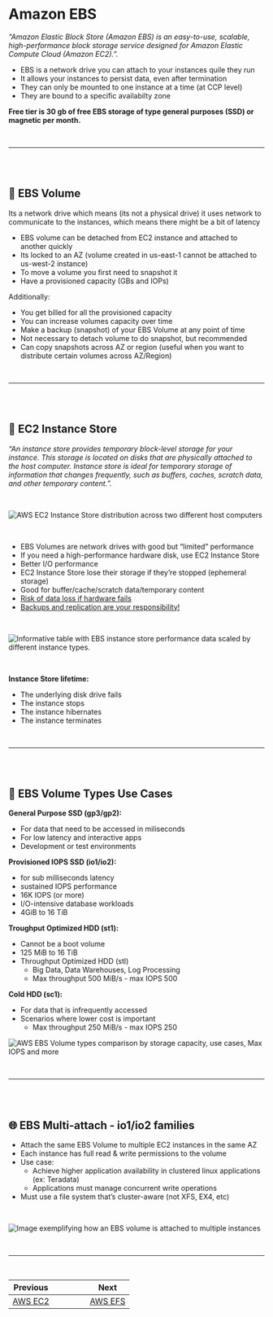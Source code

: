 # Amazon EBS

_“Amazon Elastic Block Store (Amazon EBS) is an easy-to-use, scalable, high-performance block storage service designed for Amazon Elastic Compute Cloud (Amazon EC2).”._

- EBS is a network drive you can attach to your instances quile they run
- It allows your instances to persist data, even after termination
- They can only be mounted to one instance at a time (at CCP level)
- They are bound to a specific availabilty zone

**Free tier is 30 gb of free EBS storage of type general purposes (SSD) or magnetic per month.**

</br>

---

</br>
</br>

## 💾 EBS Volume

Its a network drive which means (its not a physical drive) it uses network to communicate to the instances, which means there might be a bit of latency

- EBS volume can be detached from EC2 instance and attached to another quickly
- Its locked to an AZ (volume created in us-east-1 cannot be attached to us-west-2 instance)
- To move a volume you first need to snapshot it
- Have a provisioned capacity (GBs and IOPs)

Additionally:

- You get billed for all the provisioned capacity
- You can increase volumes capacity over time
- Make a backup (snapshot) of your EBS Volume at any point of time
- Not necessary to detach volume to do snapshot, but recommended
- Can copy snapshots across AZ or region (useful when you want to distribute certain volumes across AZ/Region)

</br>

---

</br>
</br>

## 💾 EC2 Instance Store

_“An instance store provides temporary block-level storage for your instance. This storage is located on disks that are physically attached to the host computer. Instance store is ideal for temporary storage of information that changes frequently, such as buffers, caches, scratch data, and other temporary content.”._

</br>

![AWS EC2 Instance Store distribution across two different host computers](../assets/img/aws_ec2_instance_distribution.png)

</br>

- EBS Volumes are network drives with good but “limited” performance
- If you need a high-performance hardware disk, use EC2 Instance Store
- Better I/O performance
- EC2 Instance Store lose their storage if they’re stopped (ephemeral storage)
- Good for buffer/cache/scratch data/temporary content
- <ins>Risk of data loss if hardware fails</ins>
- <ins>Backups and replication are your responsibility!</ins>

</br>

![Informative table with EBS instance store performance data scaled by different instance types.](../assets/img/aws_ebs_instance_store_tiers.png)

</br>

**Instance Store lifetime:**

- The underlying disk drive fails
- The instance stops
- The instance hibernates
- The instance terminates

</br>

---

</br>
</br>

## 🧭 EBS Volume Types Use Cases

**General Purpose SSD (gp3/gp2):**

- For data that need to be accessed in miliseconds
- For low latency and interactive apps
- Development or test environments

**Provisioned IOPS SSD (io1/io2):**

- for sub milliseconds latency
- sustained IOPS performance
- 16K IOPS (or more)
- I/O-intensive database workloads
- 4GiB to 16 TiB

**Troughput Optimized HDD (st1):**

- Cannot be a boot volume
- 125 MiB to 16 TiB
- Throughput Optimized HDD (stl)
  - Big Data, Data Warehouses, Log Processing
  - Max throughput 500 MiB/s - max IOPS 500

**Cold HDD (sc1):**

- For data that is infrequently accessed
- Scenarios where lower cost is important
  - Max throughput 250 MiB/s - max IOPS 250

![AWS EBS Volume types comparison by storage capacity, use cases, Max IOPS and more](../assets/img/aws_ebs_tiers_comparison.png)

</br>

---

</br>
</br>

## 🌐 EBS Multi-attach - io1/io2 families

- Attach the same EBS Volume to multiple EC2 instances in the same AZ
- Each instance has full read & write permissions to the volume
- Use case:
  - Achieve higher application availability in clustered linux applications (ex: Teradata)
  - Applications must manage concurrent write operations
- Must use a file system that’s cluster-aware (not XFS, EX4, etc)

</br>

![Image exemplifying how an EBS volume is attached to multiple instances](../assets/img/aws_ebs_az_volume_attachment.png)

</br>

---

</br>

| Previous                           |     |     |     |     | Next                    |
| ---------------------------------- | --- | --- | --- | --- | ----------------------- |
| [AWS EC2](../computing/aws-ec2.md) |     |     |     |     | [AWS EFS](./aws-efs.md) |
